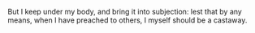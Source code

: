 But I keep under my body, and bring it into subjection: lest that by any means, when I have preached to others, I myself should be a castaway.

